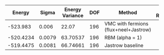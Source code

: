 | Energy   | Sigma  | Energy Variance | DOF | Method                                | Data Repository |
|----------|--------|-----------------|-----|---------------------------------------|-----------------|
| -523.983 | 0.006  | 22.07           | 196 | VMC with fermions (flux+neel+Jastrow) |                 |
| -520.4234 | 0.0079 | 63.70537       | 196 | RBM (alpha = 1)                       |                 |
| -519.4475 | 0.0081 | 66.74661       | 196 | Jastrow baseline                      |                 |
